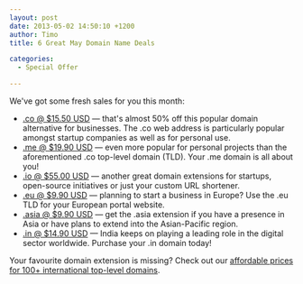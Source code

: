 ```yaml
---
layout: post
date: 2013-05-02 14:50:10 +1200
author: Timo
title: 6 Great May Domain Name Deals

categories:
  - Special Offer

---
```


We've got some fresh sales for you this month:

- [.co @ $15.50 USD](https://iwantmyname.com/domains/co-colombian-domain-name-registration-for-colombia) &mdash; that's almost 50% off this popular domain alternative for businesses. The .co web address is particularly popular amongst startup companies as well as for personal use.
- [.me @ $19.90 USD](https://iwantmyname.com/domains/me-montenegrean-domain-name-registration-for-montenegro) &mdash; even more popular for personal projects than the aforementioned .co top-level domain (TLD). Your .me domain is all about you!
- [.io @ $55.00 USD](https://iwantmyname.com/domains/io-domain-name-registration-for-british-indian-ocean-territory) &mdash; another great domain extensions for startups, open-source initiatives or just your custom URL shortener.
- [.eu @ $9.90 USD](https://iwantmyname.com/domains/eu-european-domain-name-registration-for-europe) &mdash; planning to start a business in Europe? Use the .eu TLD for your European portal website.
- [.asia @ $9.90 USD](https://iwantmyname.com/domains/asia-domain-name-registration-for-asia) &mdash; get the .asia extension if you have a presence in Asia or have plans to extend into the Asian-Pacific region.
- [.in @ $14.90 USD](https://iwantmyname.com/domains/in-indian-domain-name-registration-for-india) &mdash; India keeps on playing a leading role in the digital sector worldwide. Purchase your .in domain today!

Your favourite domain extension is missing? Check out our [affordable prices for 100+ international top-level domains](https://iwantmyname.com/domains/domain-name-registration-list-of-extensions).
